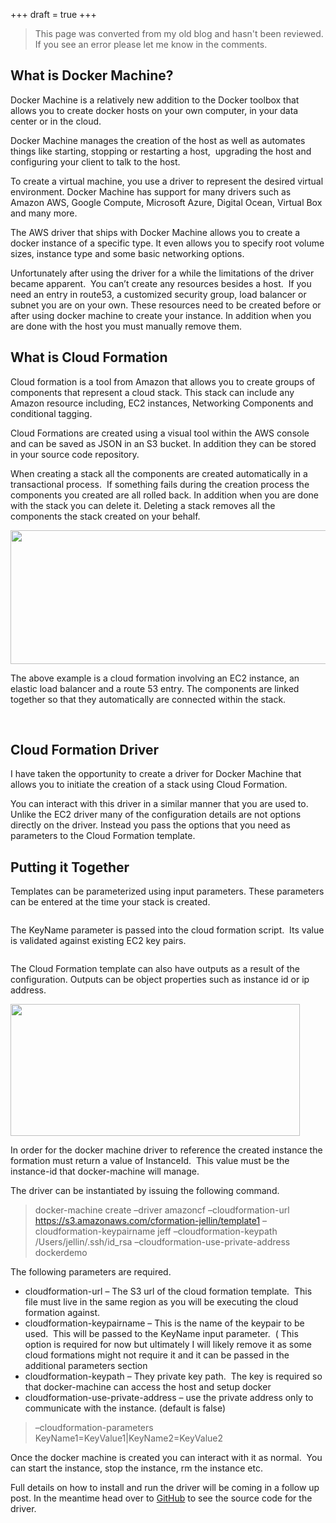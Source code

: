 +++
draft = true
+++

>This page was converted from my old blog and hasn't been reviewed. If you see an error please let me know in the comments.


## What is Docker Machine?

Docker Machine is a relatively new addition to the Docker toolbox that allows you to create docker hosts on your own computer, in your data center or in the cloud.

Docker Machine manages the creation of the host as well as automates things like starting, stopping or restarting a host,  upgrading the host and configuring your client to talk to the host.

To create a virtual machine, you use a driver to represent the desired virtual environment. Docker Machine has support for many drivers such as Amazon AWS, Google Compute, Microsoft Azure, Digital Ocean, Virtual Box and many more.

The AWS driver that ships with Docker Machine allows you to create a docker instance of a specific type. It even allows you to specify root volume sizes, instance type and some basic networking options.

Unfortunately after using the driver for a while the limitations of the driver became apparent.  You can&#8217;t create any resources besides a host.  If you need an entry in route53, a customized security group, load balancer or subnet you are on your own. These resources need to be created before or after using docker machine to create your instance. In addition when you are done with the host you must manually remove them.

## What is Cloud Formation

Cloud formation is a tool from Amazon that allows you to create groups of components that represent a cloud stack. This stack can include any Amazon resource including, EC2 instances, Networking Components and conditional tagging.

Cloud Formations are created using a visual tool within the AWS console and can be saved as JSON in an S3 bucket. In addition they can be stored in your source code repository.

When creating a stack all the components are created automatically in a transactional process.  If something fails during the creation process the components you created are all rolled back. In addition when you are done with the stack you can delete it. Deleting a stack removes all the components the stack created on your behalf.

<img class="" src="http://www.ellin.com/blogimages/docker-machine_cloudformation_png_1BFEB8A4.png" alt="" width="692" height="214" /> 

The above example is a cloud formation involving an EC2 instance, an elastic load balancer and a route 53 entry. The components are linked together so that they automatically are connected within the stack.

&nbsp;

## Cloud Formation Driver

I have taken the opportunity to create a driver for Docker Machine that allows you to initiate the creation of a stack using Cloud Formation.

You can interact with this driver in a similar manner that you are used to. Unlike the EC2 driver many of the configuration details are not options directly on the driver. Instead you pass the options that you need as parameters to the Cloud Formation template.

## Putting it Together

Templates can be parameterized using input parameters. These parameters can be entered at the time your stack is created.

<img class="alignnone" src="http://www.ellin.com/blogimages/AWS_CloudFormation_Designer_1BFFE940.png" alt="" /> 

The KeyName parameter is passed into the cloud formation script.  Its value is validated against existing EC2 key pairs.

<img class="alignnone" src="http://www.ellin.com/blogimages/AWS_CloudFormation_Designer_1BFFE9D3.png" alt="" /> 

The Cloud Formation template can also have outputs as a result of the configuration. Outputs can be object properties such as instance id or ip address.

<img class="alignnone" src="http://www.ellin.com/blogimages/AWS_CloudFormation_Designer_1BFFEA3B.png" alt="" width="463" height="211" /> 

In order for the docker machine driver to reference the created instance the formation must return a value of InstanceId.  This value must be the instance-id that docker-machine will manage.

The driver can be instantiated by issuing the following command.

> docker-machine create &#8211;driver amazoncf &#8211;cloudformation-url https://s3.amazonaws.com/cformation-jellin/template1 &#8211;cloudformation-keypairname jeff &#8211;cloudformation-keypath /Users/jellin/.ssh/id_rsa &#8211;cloudformation-use-private-address dockerdemo

The following parameters are required.

  * cloudformation-url &#8211; The S3 url of the cloud formation template.  This file must live in the same region as you will be executing the cloud formation against.
  * cloudformation-keypairname &#8211; This is the name of the keypair to be used.  This will be passed to the KeyName input parameter.  ( This option is required for now but ultimately I will likely remove it as some cloud formations might not require it and it can be passed in the additional parameters section
  * cloudformation-keypath &#8211; They private key path.  The key is required so that docker-machine can access the host and setup docker
  * cloudformation-use-private-address &#8211; use the private address only to communicate with the instance. (default is false)

> &#8211;cloudformation-parameters KeyName1=KeyValue1|KeyName2=KeyValue2

Once the docker machine is created you can interact with it as normal.  You can start the instance, stop the instance, rm the instance etc.

Full details on how to install and run the driver will be coming in a follow up post. In the meantime head over to <a href="https://github.com/jeffellin/machine-cloudformation/tree/vendorize" target="_blank">GitHub</a> to see the source code for the driver.